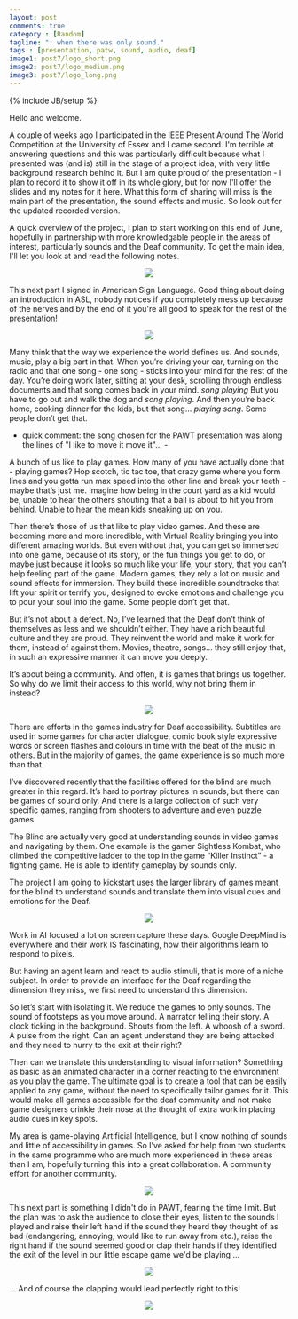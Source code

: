 ```yaml
---
layout: post
comments: true
category : [Random]
tagline: ": when there was only sound."
tags : [presentation, patw, sound, audio, deaf]
image1: post7/logo_short.png
image2: post7/logo_medium.png
image3: post7/logo_long.png
---
```

{% include JB/setup %}

Hello and welcome. 

A couple of weeks ago I participated in the IEEE Present Around The World Competition at the University of Essex and I came second. I'm terrible at answering questions and this was particularly difficult because what I presented was (and is) still in the stage of a project idea, with very little background research behind it. But I am quite proud of the presentation - I plan to record it to show it off in its whole glory, but for now I'll offer the slides and my notes for it here. What this form of sharing will miss is the main part of the presentation, the sound effects and music. So look out for the updated recorded version.

A quick overview of the project, I plan to start working on this end of June, hopefully in partnership with more knowledgable people in the areas of interest, particularly sounds and the Deaf community. To get the main idea, I'll let you look at and read the following notes.

<center><img src="{{ site.url }}/assets/images/post7/pres/Slide1.PNG"/></center>

This next part I signed in American Sign Language. Good thing about doing an introduction in ASL, nobody notices if you completely mess up because of the nerves and by the end of it you're all good to speak for the rest of the presentation!

<center><img src="{{ site.url }}/assets/images/post7/pres/Slide2.PNG"/></center>

Many think that the way we experience the world defines us. And sounds, music, play a big part in that. When you’re driving your car, turning on the radio and that one song - one song - sticks into your mind for the rest of the day. You’re doing work later, sitting at your desk, scrolling through endless documents and that song comes back in your mind. *song playing* But you have to go out and walk the dog and *song playing*. And then you’re back home, cooking dinner for the kids, but that song… *playing song*. Some people don’t get that.

- quick comment: the song chosen for the PAWT presentation was along the lines of "I like to move it move it"... -

A bunch of us like to play games. How many of you have actually done that - playing games? Hop scotch, tic tac toe, that crazy game where you form lines and you gotta run max speed into the other line and break your teeth - maybe that’s just me. Imagine how being in the court yard as a kid would be, unable to hear the others shouting that a ball is about to hit you from behind. Unable to hear the mean kids sneaking up on you.

Then there’s those of us that like to play video games. And these are becoming more and more incredible, with Virtual Reality bringing you into different amazing worlds. But even without that, you can get so immersed into one game, because of its story, or the fun things you get to do, or maybe just because it looks so much like your life, your story, that you can’t help feeling part of the game. Modern games, they rely a lot on music and sound effects for immersion. They build these incredible soundtracks that lift your spirit or terrify you, designed to evoke emotions and challenge you to pour your soul into the game. Some people don’t get that.

But it’s not about a defect. No, I’ve learned that the Deaf don’t think of themselves as less and we shouldn’t either. They have a rich beautiful culture and they are proud. They reinvent the world and make it work for them, instead of against them. Movies, theatre, songs… they still enjoy that, in such an expressive manner it can move you deeply.

It’s about being a community. And often, it is games that brings us together. So why do we limit their access to this world, why not bring them in instead?

<center><img src="{{ site.url }}/assets/images/post7/pres/Slide3.PNG"/></center>

There are efforts in the games industry for Deaf accessibility. Subtitles are used in some games for character dialogue, comic book style expressive words or screen flashes and colours in time with the beat of the music in others. But in the majority of games, the game experience is so much more than that.

I’ve discovered recently that the facilities offered for the blind are much greater in this regard. It’s hard to portray pictures in sounds, but there can be games of sound only. And there is a large collection of such very specific games, ranging from shooters to adventure and even puzzle games.

The Blind are actually very good at understanding sounds in video games and navigating by them. One example is the gamer Sightless Kombat, who climbed the competitive ladder to the top in the game “Killer Instinct” - a fighting game. He is able to identify gameplay by sounds only.

The project I am going to kickstart uses the larger library of games meant for the blind to understand sounds and translate them into visual cues and emotions for the Deaf.

<center><img src="{{ site.url }}/assets/images/post7/pres/Slide4.PNG"/></center>

Work in AI focused a lot on screen capture these days. Google DeepMind is everywhere and their work IS fascinating, how their algorithms learn to respond to pixels.

But having an agent learn and react to audio stimuli, that is more of a niche subject. In order to provide an interface for the Deaf regarding the dimension they miss, we first need to understand this dimension.

So let’s start with isolating it. We reduce the games to only sounds. The sound of footsteps as you move around. A narrator telling their story. A clock ticking in the background. Shouts from the left. A whoosh of a sword. A pulse from the right. Can an agent understand they are being attacked and they need to hurry to the exit at their right?

Then can we translate this understanding to visual information? Something as basic as an animated character in a corner reacting to the environment as you play the game. The ultimate goal is to create a tool that can be easily applied to any game, without the need to specifically tailor games for it. This would make all games accessible for the deaf community and not make game designers crinkle their nose at the thought of extra work in placing audio cues in key spots.

My area is game-playing Artificial Intelligence, but I know nothing of sounds and little of accessibility in games. So I’ve asked for help from two students in the same programme who are much more experienced in these areas than I am, hopefully turning this into a great collaboration. A community effort for another community.

<center><img src="{{ site.url }}/assets/images/post7/pres/Slide5.PNG"/></center>

This next part is something I didn't do in PAWT, fearing the time limit. But the plan was to ask the audience to close their eyes, listen to the sounds I played and raise their left hand if the sound they heard they thought of as bad (endangering, annoying, would like to run away from etc.), raise the right hand if the sound seemed good or clap their hands if they identified the exit of the level in our little escape game we'd be playing ...

<center><img src="{{ site.url }}/assets/images/post7/pres/Slide6.PNG"/></center>

... And of course the clapping would lead perfectly right to this!

<center><img src="{{ site.url }}/assets/images/post7/pres/Slide7.PNG"/></center>


